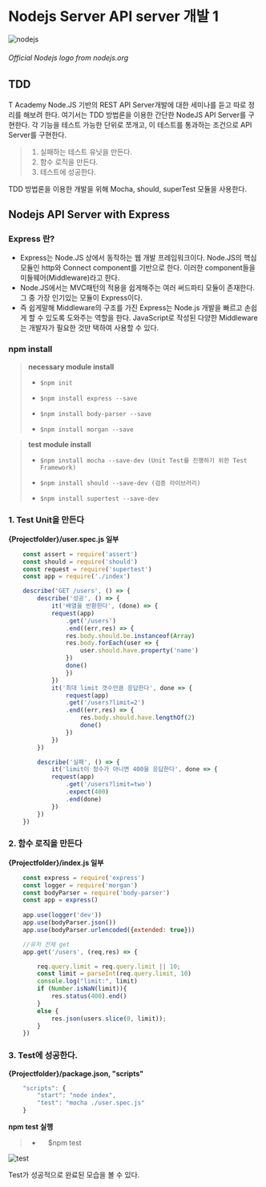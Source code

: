 Nodejs Server API server 개발 1
==================================

![nodejs](https://user-images.githubusercontent.com/20153890/39241370-a04076fa-48c1-11e8-950b-614b63faae03.png)

###### Official Nodejs logo from nodejs.org ######
 

## TDD ##
T Academy Node.JS 기반의 REST API Server개발에 대한 세미나를 듣고 따로 정리를 해보려 한다.
여기서는 TDD 방법론을 이용한 간단한 NodeJS API Server를 구현한다. 
각 기능을 테스트 가능한 단위로 쪼개고, 이 테스트를 통과하는 조건으로 API Server를 구현한다.

> 1. 실패하는 테스트 유닛을 만든다.
> 2. 함수 로직을 만든다.
> 3. 테스트에 성공한다.

TDD 방법론을 이용한 개발을 위해 Mocha, should, superTest 모듈을 사용한다.

Nodejs API Server with Express
------------------------------

### Express 란? ###
* Express는 Node.JS 상에서 동작하는 웹 개발 프레임워크이다. Node.JS의 핵심 모듈인 http와 Connect component를 기반으로 한다. 이러한 component들을 미들웨어(Middleware)라고 한다. 
* Node.JS에서는 MVC패턴의 적용을 쉽게해주는 여러 써드파티 모듈이 존재한다.그 중 가장 인기있는 모듈이 Express이다.
* 즉 쉽게말해 Middleware의 구조를 가진 Express는 Node.js 개발을 빠르고 손쉽게 할 수 있도록 도와주는 역할을 한다. JavaScript로 작성된 다양한 Middleware는 개발자가 필요한 것만 택하여 사용할 수 있다. 

### npm install ###

>
>**necessary module install** 
> -     $npm init
> -     $npm install express --save
> -     $npm install body-parser --save
> -     $npm install morgan --save

>**test module install** 
> -     $npm install mocha --save-dev (Unit Test를 진행하기 위한 Test Framework)
> -     $npm install should --save-dev (검증 라이브러리)
> -     $npm install supertest --save-dev

    
    
### 1. Test Unit을 만든다 ###


**{Projectfolder}/user.spec.js 일부**
    
```javascript
    const assert = require('assert')
    const should = require('should')
    const request = require('supertest')
    const app = require('./index')

    describe('GET /users', () => {
        describe('성공', () => {
            it('배열을 반환한다', (done) => {
            request(app)
                .get('/users')
                .end((err,res) => {
                res.body.should.be.instanceof(Array)
                res.body.forEach(user => {
                    user.should.have.property('name')
                })
                done()
                })
            })
            it('최대 limit 갯수만큼 응답한다', done => {
                request(app)
                .get('/users?limit=2')
                .end((err,res) => {
                    res.body.should.have.lengthOf(2)
                    done()
                })
            })
        })

        describe('실패', () => {
            it('limit이 정수가 아니면 400을 응답한다', done => {
            request(app)
                .get('/users?limit=two')
                .expect(400)
                .end(done)
            })
        })
    })
```




### 2. 함수 로직을 만든다 ###


**{Projectfolder}/index.js 일부**

```javascript
    const express = require('express')
    const logger = require('morgan')
    const bodyParser = require('body-parser')
    const app = express()
    
    app.use(logger('dev'))
    app.use(bodyParser.json())
    app.use(bodyParser.urlencoded({extended: true}))

    //유저 전체 get
    app.get('/users', (req,res) => {

        req.query.limit = req.query.limit || 10;
        const limit = parseInt(req.query.limit, 10)
        console.log("limit:", limit)
        if (Number.isNaN(limit)){
            res.status(400).end()
        }
        else {
            res.json(users.slice(0, limit));
        }
    })
```
   


### 3. Test에 성공한다. ###


**{Projectfolder}/package.json, "scripts"**   

```javascript
    "scripts": {
        "start": "node index",
        "test": "mocha ./user.spec.js"
    }
```

**npm test 실행**

> -     $npm test


![test](https://user-images.githubusercontent.com/20153890/39226762-562e2148-488f-11e8-91ea-09171897aa70.PNG)


Test가 성공적으로 완료된 모습을 볼 수 있다. 

